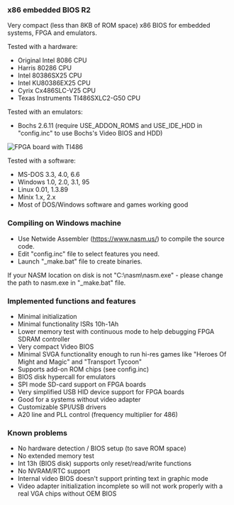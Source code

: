 ### x86 embedded BIOS R2
Very compact (less than 8KB of ROM space) x86 BIOS for embedded systems, FPGA and emulators.

Tested with a hardware:
* Original Intel 8086 CPU
* Harris 80286 CPU
* Intel 80386SX25 CPU
* Intel KU80386EX25 CPU
* Cyrix Cx486SLC-V25 CPU
* Texas Instruments TI486SXLC2-G50 CPU

Tested with an emulators:
* Bochs 2.6.11 (require USE_ADDON_ROMS and USE_IDE_HDD in "config.inc" to use Bochs's Video BIOS and HDD)

![FPGA board with TI486](https://github.com/b-dmitry1/BIOS/blob/main/BoardTI486.jpg)

Tested with a software:
* MS-DOS 3.3, 4.0, 6.6
* Windows 1.0, 2.0, 3.1, 95
* Linux 0.01, 1.3.89
* Minix 1.x, 2.x
* Most of DOS/Windows software and games working good

### Compiling on Windows machine

* Use Netwide Assembler (https://www.nasm.us/) to compile the source code.
* Edit "config.inc" file to select features you need.
* Launch "\_make.bat" file to create binaries.

If your NASM location on disk is not "C:\nasm\nasm.exe" - please change the path to nasm.exe in "\_make.bat" file.

### Implemented functions and features
* Minimal initialization
* Minimal functionality ISRs 10h-1Ah
* Lower memory test with continuous mode to help debugging FPGA SDRAM controller
* Very compact Video BIOS
* Minimal SVGA functionality enough to run hi-res games like "Heroes Of Might and Magic" and "Transport Tycoon"
* Supports add-on ROM chips (see config.inc)
* BIOS disk hypercall for emulators
* SPI mode SD-card support on FPGA boards
* Very simplified USB HID device support for FPGA boards
* Good for a systems without video adapter
* Customizable SPI/USB drivers
* A20 line and PLL control (frequency multiplier for 486)

### Known problems
* No hardware detection / BIOS setup (to save ROM space)
* No extended memory test
* Int 13h (BIOS disk) supports only reset/read/write functions
* No NVRAM/RTC support
* Internal video BIOS doesn't support printing text in graphic mode
* Video adapter initialization incomplete so will not work properly with a real VGA chips without OEM BIOS
